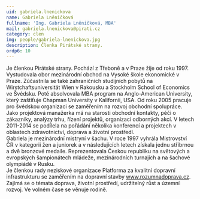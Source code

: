 ```yaml
---
uid: gabriela.lnenickova
name: Gabriela Lněničková
fullname: 'Ing. Gabriela Lněničková, MBA'
mail: gabriela.lnenickova@pirati.cz
category: clen
img: people/gabriela-lnenickova.jpg
description: Členka Pirátské strany.
ordp6: 10
---
```

	
Je členkou Pirátské strany. Pochází z Třeboně a v Praze žije od roku 1997. Vystudovala obor mezinárodní obchod na Vysoké škole ekonomické v Praze. Zúčastnila se také zahraničních studijních pobytů na Wirstchaftsuniversität Wien v Rakousku a Stockholm School of Economics ve Švédsku. Poté absolvovala MBA program na Anglo-American University, který zaštiťuje Chapman University v Kalifornii, USA.	
Od roku 2005 pracuje pro švédskou organizaci se zaměřením na rozvoj obchodní spolupráce. Jako projektová manažerka má na starosti obchodní kontakty, péči o zákazníky, analýzy trhu, řízení projektů, organizaci odborných akcí. V letech 2011-2014 se podílela na pořádání několika konferencí a projektech v oblastech zdravotnictví, doprava a životní prostředí.	
Gabriela je mezinárodní mistryní v šachu. V roce 1997 vyhrála Mistrovství ČR v kategorii žen a juniorek a v následujících letech získala jednu stříbrnou a dvě bronzové medaile. Reprezentovala Českou republiku na světových a evropských šampionátech mládeže, mezinárodních turnajích a na šachové olympiádě v Rusku.	
Je členkou rady neziskové organizace Platforma za kvalitní dopravní infrastrukturu se zaměřením na dopravní stavby www.rozumnadoprava.cz.	
Zajímá se o témata doprava, životní prostředí, udržitelný růst a územní rozvoj. Ve volném čase se věnuje rodině.	
